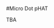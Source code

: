 <!--
---
name: Micro Dot pHAT
class: board
type: display
formfactor: pHAT
image: 'microdot-phat.png'
manufacturer: Pimoroni
description: An add-on board for the Raspberry Pi
url: https://my-addon-board.com
github: https://github.com/my-addon-board-repo.com
buy: http://buy-my-addon-board.com
pincount: 40
eeprom: no
power: 3v3,5v
pin:
  '3':
    mode: i2c
  '5':
    mode: i2c
i2c:
  '0x00':
    name: device display name
    device: chip name
-->
#Micro Dot pHAT

TBA